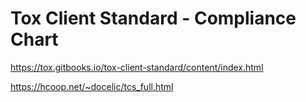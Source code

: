 # Tox Client Standard - Compliance Chart

https://tox.gitbooks.io/tox-client-standard/content/index.html

https://hcoop.net/~docelic/tcs_full.html
